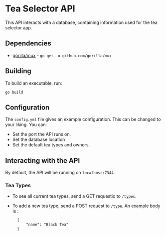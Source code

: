 Tea Selector API
===

This API interacts with a database, containing information used for the tea selector app.

## Dependencies
- [gorilla/mux](https://github.com/gorilla/mux) - `go get -u github.com/gorilla/mux`

## Building

To build an executable, run:
```
go build
```

## Configuration
The `config.yml` file gives an example configuration. This can be changed to your liking. You can:
- Set the port the API runs on.
- Set the database location
- Set the default tea types and owners.

## Interacting with the API
By default, the API will be running on `localhost:7344`.

### Tea Types

- To see all current tea types, send a GET requestio to `/types`.

- To add a new tea type, send a POST request to `/type`. An example body is :

        {
            "name": "Black Tea"
        }

